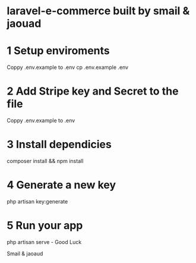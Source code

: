 # laravel-e-commerce built by smail & jaouad
# 1 Setup enviroments
Coppy .env.example to .env 
cp .env.example .env 

# 2 Add Stripe key and Secret to the file
Coppy .env.example to .env 

# 3 Install dependicies 
composer install && npm install

# 4 Generate a new key 
php artisan key:generate

# 5 Run your app 
php artisan serve - Good Luck 

Smail & jaoaud


